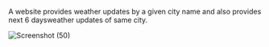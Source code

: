 A website provides weather updates by a given city name and also provides next 6 daysweather updates of same city.


![Screenshot (50)](https://github.com/Deepak-Maury/Weather-forecast/assets/155513589/7ece80fc-70a3-4c1b-8bf1-c2bc276e20da)
